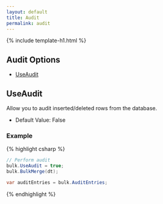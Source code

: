 ```yaml
---
layout: default
title: Audit
permalink: audit
---
```


{% include template-h1.html %}

## Audit Options
- [UseAudit](#useaudit)

## UseAudit
Allow you to audit inserted/deleted rows from the database.

- Default Value: False

### Example
{% highlight csharp %}
```csharp
// Perform audit
bulk.UseAudit = true;
bulk.BulkMerge(dt);

var auditEntries = bulk.AuditEntries;
```
{% endhighlight %}
